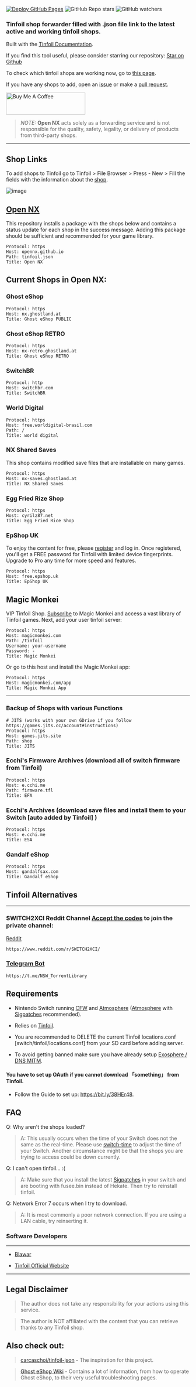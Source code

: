 [![Deploy GitHub Pages](https://github.com/OpenNX/opennx.github.io/actions/workflows/jekyll-gh-pages.yml/badge.svg)](https://github.com/OpenNX/opennx.github.io/actions/workflows/jekyll-gh-pages.yml)
![GitHub Repo stars](https://img.shields.io/github/stars/OpenNX/opennx.github.io)
![GitHub watchers](https://img.shields.io/github/watchers/OpenNX/opennx.github.io)


### Tinfoil shop forwarder filled with .json file link to the latest active and working tinfoil shops. 

Built with the [Tinfoil Documentation](https://blawar.github.io/tinfoil/custom_index/).

If you find this tool useful, please consider starring our repository: [Star on Github](https://github.com/OpenNX/opennx.github.io) 

To check which tinfoil shops are working now, go to [this page](https://melogabriel.github.io/tinfoil-shops-status/).

If you have any shops to add, open an [issue](https://github.com/OpenNX/opennx.github.io/issues/new/choose) or make a [pull request](https://github.com/OpenNX/opennx.github.io/pulls).

<a href="https://www.buymeacoffee.com/gabrielmelo" target="_blank"><img src="https://cdn.buymeacoffee.com/buttons/v2/default-yellow.png" alt="Buy Me A Coffee" style="height: 60px !important;width: 217px !important;" ></a>

> *NOTE:*
> **Open NX** acts solely as a forwarding service and is not responsible for the quality, safety, legality, or delivery of products from third-party shops.
               
___

## Shop Links

To add shops to Tinfoil go to Tinfoil > File Browser > Press - New > Fill the fields with the information about the [shop](https://opennx.github.io/tinfoil). 

![image](https://github.com/user-attachments/assets/91d3fddf-74a6-46fe-8a0b-b3de94e7646a)



## [Open NX](https://opennx.github.io/tinfoil)

This repository installs a package with the shops below and contains a status update for each shop in the success message. Adding this package should be sufficient and recommended for your game library.

```
Protocol: https
Host: opennx.github.io
Path: tinfoil.json
Title: Open NX
```

## Current Shops in Open NX:

### Ghost eShop
```
Protocol: https
Host: nx.ghostland.at
Title: Ghost eShop PUBLIC
```

### Ghost eShop RETRO
```
Protocol: https
Host: nx-retro.ghostland.at
Title: Ghost eShop RETRO
```

### SwitchBR
```
Protocol: http
Host: switchbr.com
Title: SwitchBR
```

### World Digital
```
Protocol: https
Host: free.worldigital-brasil.com
Path: /
Title: world digital
```

### NX Shared Saves
This shop contains modified save files that are installable on many games.
```
Protocol: https
Host: nx-saves.ghostland.at
Title: NX Shared Saves
```

### Egg Fried Rize Shop
```
Protocol: https
Host: cyrilz87.net
Title: Egg Fried Rice Shop
```

### EpShop UK

To enjoy the content for free, please [register](https://epshop.uk/accounts/register/) and log in. Once registered, you'll get a FREE password for Tinfoil with limited device fingerprints. Upgrade to Pro any time for more speed and features.

```
Protocol: https
Host: free.epshop.uk
Title: EpShop UK
```

## Magic Monkei

VIP Tinfoil Shop. [Subscribe](https://app.magicmonkei.com/signup?r=opennx) to Magic Monkei and access a vast library of Tinfoil games. 
Next, add your user tinfoil server:

```
Protocol: https
Host: magicmonkei.com
Path: /tinfoil
Username: your-username 
Password: -
Title: Magic Monkei
```

Or go to this host and install the Magic Monkei app:

```
Protocol: https
Host: magicmonkei.com/app
Title: Magic Monkei App
```


------------

### Backup of Shops with various Functions
```
# JITS (works with your own GDrive if you follow https://games.jits.cc/account#instructions)
Protocol: https
Host: games.jits.site
Path: shop
Title: JITS
```

### Ecchi's Firmware Archives (download all of switch firmware from Tinfoil)
```
Protocol: https
Host: e.cchi.me
Path: firmware.tfl
Title: EFA
```

### Ecchi's Archives (download save files and install them to your Switch [auto added by Tinfoil] )
```
Protocol: https
Host: e.cchi.me
Title: ESA
```

### Gandalf eShop
```
Protocol: https
Host: gandalfsax.com
Title: Gandalf eShop
```

## Tinfoil Alternatives
---
### SWITCH2XCI Reddit Channel [Accept the codes](https://docs.google.com/forms/d/e/1FAIpQLSe2GJNZ2rVqkSgc1odtfgKhlvfvfWFEnSRTlngaVO2BlM2gYw/viewform) to join the private channel:

[Reddit](https://www.reddit.com/r/SWITCH2XCI/)
```
https://www.reddit.com/r/SWITCH2XCI/
```

### [Telegram Bot](https://t.me/NSW_TorrentLibrary)

```
https://t.me/NSW_TorrentLibrary
```

## Requirements

* Nintendo Switch running [CFW](https://opennx.github.io/what-is-custom-firmware/) and [Atmosphere](https://opennx.github.io/atmosphere-explained-a-deep-dive-into-the-best-switch-cfw/) ([Atmosphere](https://github.com/Atmosphere-NX/Atmosphere/releases) with [Sigpatches](https://github.com/ITotalJustice/patches/releases) recommended).

* Relies on [Tinfoil](https://tinfoil.io).

* You are recommended to DELETE the current Tinfoil locations.conf [switch/tinfoil/locations.conf] from your SD card before adding server.

* To avoid getting banned make sure you have already setup [Exosphere / DNS MITM](https://rentry.org/ExosphereDNSMITM).

#### You have to set up OAuth if you cannot download  「something」  from Tinfoil.
* Follow the Guide to set up: https://bit.ly/38HEr48.

## FAQ

Q: Why aren't the shops loaded?

> A: This usually occurs when the time of your Switch does not the same as the real-time. Please use [switch-time](https://github.com/3096/switch-time) to adjust the time of your Switch. Another circumstance might be that the shops you are trying to access could be down currently.


Q: I can't open tinfoil... :(

> A: Make sure that you install the latest [Sigpatches](https://github.com/ITotalJustice/patches/releases/latest) in your switch and are booting with fusee.bin instead of Hekate. Then try to reinstall tinfoil.


Q: Network Error 7 occurs when I try to download.

> A: It is most commonly a poor network connection. If you are using a LAN cable, try reinserting it.


### Software Developers
___

* [Blawar](https://github.com/blawar)

* [Tinfoil Official Website](https://tinfoil.io)

---

## Legal Disclaimer

> The author does not take any responsibility for your actions using this service.

> The author is NOT affiliated with the content that you can retrieve thanks to any Tinfoil shop.

## Also check out:

> [carcaschoi/tinfoil-json](https://github.com/carcaschoi/tinfoil-json) - The inspiration for this project.

> [Ghost eShop Wiki](https://wiki.ghosteshop.com/docs/category/nx--nintendo-switch) - Contains a lot of information, from how to operate Ghost eShop, to their very useful troubleshooting pages.

